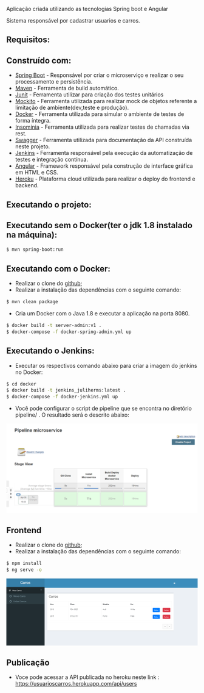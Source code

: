 

Aplicação criada utilizando as tecnologias Spring boot e Angular

Sistema responsável por cadastrar usuarios e carros.

## Requisitos:

## Construído com:

- [Spring Boot](https://spring.io/projects/spring-boot) - Responsável por criar o microserviço e realizar o seu processamento e persistência.
- [Maven](https://maven.apache.org/) - Ferramenta de build automático.
- [Junit](https://junit.org/junit5/) - Ferramenta utilizar para criação dos testes unitários
- [Mockito](https://site.mockito.org/) - Ferramenta utilizada para realizar mock de objetos referente a limitação de ambiente(dev,teste e produção).
- [Docker](https://www.docker.com/) - Ferramenta utilizada para simular o ambiente de testes de forma íntegra.
- [Insominia](https://insomnia.rest/) - Ferramenta utilizada para realizar testes de chamadas via rest.
- [Swagger](https://swagger.io/) - Ferramenta utilizada para documentação da API construída neste projeto.
- [Jenkins](https://jenkins.io/) - Ferramenta responsável pela execução da automatização de testes e integração contínua.
- [Angular](https://angular.io/) - Framework responsável pela construção de interface gráfica em HTML e CSS.
- [Heroku](https://www.heroku.com/) - Plataforma cloud utilizada para realizar o deploy do frontend e backend.



## Executando o projeto:

## Executando sem o Docker(ter o jdk 1.8 instalado na máquina):

```sh
$ mvn spring-boot:run
```

## Executando com o Docker:

- Realizar o clone do [github](https://github.com/juliherms/ChallengeUserCars);
- Realizar a instalação das dependências com o seguinte comando:

```sh
$ mvn clean package
```

- Cria um Docker com o Java 1.8 e executar a aplicação na porta 8080.

```sh
$ docker build -t server-admin:v1 .
$ docker-compose -f docker-spring-admin.yml up
```

## Executando o Jenkins:

- Executar os respectivos comando abaixo para criar a imagem do jenkins no Docker:

```sh
$ cd docker
$ docker build -t jenkins_juliherms:latest .
$ docker-compose -f docker-jenkins.yml up
```

- Você pode configurar o script de pipeline que se encontra no diretório pipeline/ . O resultado será o descrito abaixo:

<img src="screen/jenkins_pipeline.png">

## Frontend

- Realizar o clone do [github](https://github.com/juliherms/ChallengeUserCars);
- Realizar a instalação das dependências com o seguinte comando:

```sh
$ npm install
$ ng serve -o
```

<img src="screen/angular.png">

## Publicação

- Voce pode acessar a API publicada no heroku neste link : https://usuarioscarros.herokuapp.com/api/users



